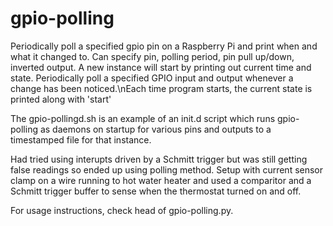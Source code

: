# gpio-polling

Periodically poll a specified gpio pin on a Raspberry Pi and print when and what it changed to.
Can specify pin, polling period, pin pull up/down, inverted output.
A new instance will start by printing out current time and state.
Periodically poll a specified GPIO input and output whenever a change has been noticed.\nEach time program starts, the current state is printed along with 'start'

The gpio-pollingd.sh is an example of an init.d script which runs gpio-polling as daemons on startup for various pins and outputs to a timestamped file for that instance.

Had tried using interupts driven by a Schmitt trigger but was still getting false readings so ended up using polling method.
Setup with current sensor clamp on a wire running to hot water heater and used a comparitor and a Schmitt trigger buffer to sense when the thermostat turned on and off. 

For usage instructions, check head of gpio-polling.py.

